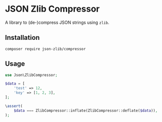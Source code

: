 # JSON Zlib Compressor

A library to (de-)compress JSON strings using `zlib`.

## Installation

```shell
composer require json-zlib/compressor
```

## Usage

```php
use Json\ZlibCompressor;

$data = [
    'test' => 12,
    'key' => [1, 2, 3],
];

\assert(
    $data === ZlibCompressor::inflate(ZlibCompressor::deflate($data)),
);
```
